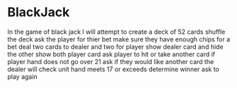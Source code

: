 # BlackJack


In the game of black jack I will attempt to 
create a deck of 52 cards 
shuffle the deck
ask the player for thier bet
make sure they have enough chips for a bet
deal two cards to dealer and two for player 
show dealer card and hide the other
show both player card
ask player to hit or take another card
if player hand does not go over 21 ask if they would like another card 
the dealer will check unit hand meets 17 or exceeds 
determine winner
ask to play again 